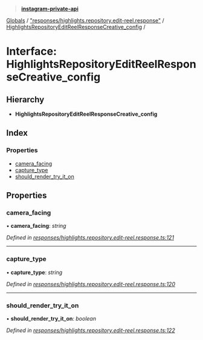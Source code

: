 > **[instagram-private-api](../README.md)**

[Globals](../README.md) / ["responses/highlights.repository.edit-reel.response"](../modules/_responses_highlights_repository_edit_reel_response_.md) / [HighlightsRepositoryEditReelResponseCreative_config](_responses_highlights_repository_edit_reel_response_.highlightsrepositoryeditreelresponsecreative_config.md) /

# Interface: HighlightsRepositoryEditReelResponseCreative_config

## Hierarchy

* **HighlightsRepositoryEditReelResponseCreative_config**

## Index

### Properties

* [camera_facing](_responses_highlights_repository_edit_reel_response_.highlightsrepositoryeditreelresponsecreative_config.md#camera_facing)
* [capture_type](_responses_highlights_repository_edit_reel_response_.highlightsrepositoryeditreelresponsecreative_config.md#capture_type)
* [should_render_try_it_on](_responses_highlights_repository_edit_reel_response_.highlightsrepositoryeditreelresponsecreative_config.md#should_render_try_it_on)

## Properties

###  camera_facing

• **camera_facing**: *string*

*Defined in [responses/highlights.repository.edit-reel.response.ts:121](https://github.com/dilame/instagram-private-api/blob/3e16058/src/responses/highlights.repository.edit-reel.response.ts#L121)*

___

###  capture_type

• **capture_type**: *string*

*Defined in [responses/highlights.repository.edit-reel.response.ts:120](https://github.com/dilame/instagram-private-api/blob/3e16058/src/responses/highlights.repository.edit-reel.response.ts#L120)*

___

###  should_render_try_it_on

• **should_render_try_it_on**: *boolean*

*Defined in [responses/highlights.repository.edit-reel.response.ts:122](https://github.com/dilame/instagram-private-api/blob/3e16058/src/responses/highlights.repository.edit-reel.response.ts#L122)*
